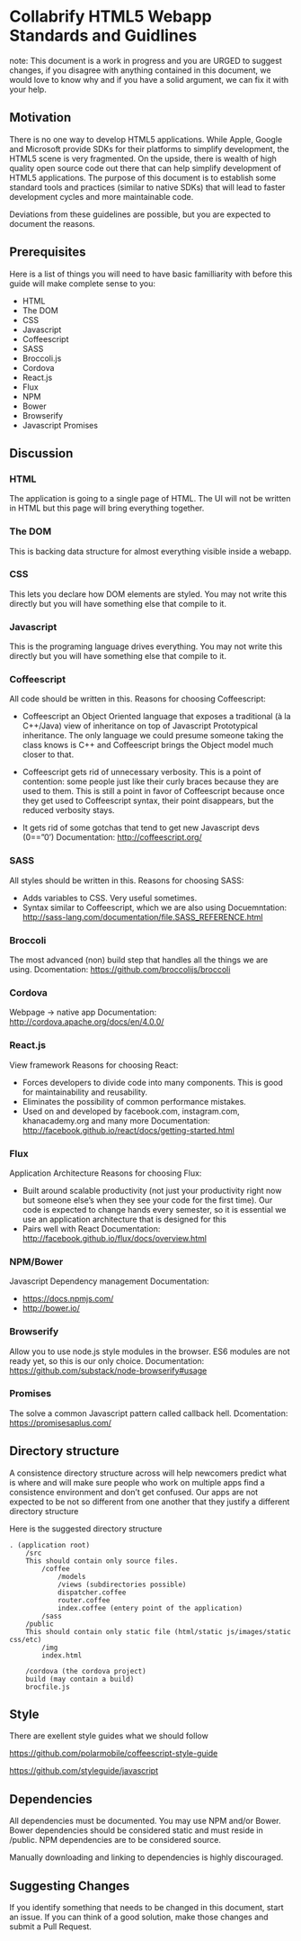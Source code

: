 Collabrify HTML5 Webapp Standards and Guidlines
==============================================

note: This document is a work in progress and you are URGED to suggest changes, if you disagree with anything contained in this document, we would love to know why and if you have a solid argument, we can fix it with your help.

Motivation
----------
There is no one way to develop HTML5 applications. While Apple, Google and Microsoft provide SDKs for their platforms to simplify development, the HTML5 scene is very fragmented. On the upside, there is wealth of high quality open source code out there that can help simplify development of HTML5 applications. The purpose of this document is to establish some standard tools and practices (similar to native SDKs) that will lead to faster development cycles and more maintainable code. 

Deviations from these guidelines are possible, but you are expected to document the reasons.

Prerequisites
-------------
Here is a list of things you will need to have basic familliarity with before this guide will make complete sense to you:

* HTML
* The DOM
* CSS
* Javascript
* Coffeescript
* SASS
* Broccoli.js
* Cordova
* React.js
* Flux
* NPM
* Bower
* Browserify
* Javascript Promises

Discussion
----------

### HTML
The application is going to a single page of HTML. The UI will not be written in HTML but this page will bring everything together.

### The DOM
This is backing data structure for almost everything visible inside a webapp.

### CSS
This lets you declare how DOM elements are styled. You may not write this directly but you will have something else that compile to it. 

### Javascript
This is the programing language drives everything. You may not write this directly but you will have something else that compile to it. 

### Coffeescript
All code should be written in this.
Reasons for choosing Coffeescript:
* Coffeescript an Object Oriented language that exposes a traditional (à la C++/Java) view of inheritance on top of Javascript Prototypical inheritance. The only language we could presume someone taking the class knows is C++  and Coffeescript brings the Object model much closer to that.

* Coffeescript gets rid of unnecessary verbosity. This is a point of contention: some people just like their curly braces because they are used to them. This is still a point in favor of Coffeescript because once they get used to Coffeescript syntax, their point disappears, but the reduced verbosity stays.
* It gets rid of some gotchas that tend to get new Javascript devs (0==”0’)
Documentation: http://coffeescript.org/

### SASS
All styles should be written in this.
Reasons for choosing SASS:
* Adds variables to CSS. Very useful sometimes.
* Syntax similar to Coffeescript, which we are also using
Docuemntation: http://sass-lang.com/documentation/file.SASS_REFERENCE.html

### Broccoli
The most advanced (non) build step that handles all the things we are using.
Dcomentation: https://github.com/broccolijs/broccoli

### Cordova
Webpage -> native app
Documentation: http://cordova.apache.org/docs/en/4.0.0/

### React.js
View framework
Reasons for choosing React:
* Forces developers to divide code into many components. This is good for maintainability and reusability.
* Eliminates the possibility of common performance mistakes.
* Used on and developed by facebook.com, instagram.com, khanacademy.org and many more
Documentation: http://facebook.github.io/react/docs/getting-started.html

### Flux
Application Architecture
Reasons for choosing Flux:
* Built around scalable productivity (not just your productivity right now but someone else’s when they see your code for the first time). Our code is expected to change hands every semester, so it is essential we use an application architecture that is designed for this
* Pairs well with React
Documentation: http://facebook.github.io/flux/docs/overview.html

### NPM/Bower
Javascript Dependency management
Documentation:
* https://docs.npmjs.com/
* http://bower.io/

### Browserify
Allow you to use node.js style modules in the browser. ES6 modules are not ready yet, so this is our only choice.
Documentation: https://github.com/substack/node-browserify#usage

### Promises
The solve a common Javascript pattern called callback hell.
Dcomentation: https://promisesaplus.com/

Directory structure
------------------
A consistence directory structure across will help newcomers predict what is where and will make sure people who work on multiple apps find a consistence environment and don’t get confused. Our apps are not expected to be not so different from one another that they justify a different directory structure

Here is the suggested directory structure
```
. (application root)
	/src
	This should contain only source files.
		/coffee 
			/models
			/views (subdirectories possible)
			dispatcher.coffee
			router.coffee
			index.coffee (entery point of the application)
		/sass
	/public
	This should contain only static file (html/static js/images/static css/etc)
		/img
		index.html
	
	/cordova (the cordova project)
	build (may contain a build)
	brocfile.js
```
Style
-----
There are exellent style guides what we should follow

https://github.com/polarmobile/coffeescript-style-guide

https://github.com/styleguide/javascript

Dependencies
-----------
All dependencies must be documented. You may use NPM and/or Bower. Bower dependencies should be considered static and must reside in /public. NPM dependencies are to be considered source.

Manually downloading and linking to dependencies is highly discouraged.

Suggesting Changes
------------------
If you identify something that needs to be changed in this document, start an issue. If you can think of a good solution, make those changes and submit a Pull Request.


